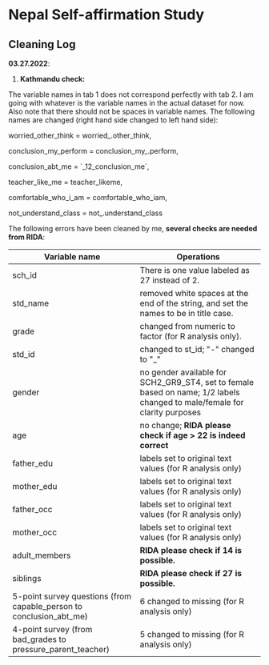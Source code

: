 # Nepal Self-affirmation Study

## Cleaning Log

**03.27.2022**:

1.  **Kathmandu check:**

The variable names in tab 1 does not correspond perfectly with tab 2. I am going with whatever is the variable names in the actual dataset for now. Also note that there should not be spaces in variable names. The following names are changed (right hand side changed to left hand side):

worried_other_think = worried\_.other_think,

conclusion_my_perform = conclusion_my\_.perform,

conclusion_abt_me = \`\_12_conclusion_me\`,

teacher_like_me = teacher_likeme,

comfortable_who_i\_am = comfortable_who_iam,

not_understand_class = not\_.understand_class

The following errors have been cleaned by me, **several checks are needed from RIDA**:

| Variable name                                                       | Operations                                                                                                                |
|---------------------------------------------------------------------|---------------------------------------------------------------------------------------------------------------------------|
| sch_id                                                              | There is one value labeled as 27 instead of 2.                                                                            |
| std_name                                                            | removed white spaces at the end of the string, and set the names to be in title case.                                     |
| grade                                                               | changed from numeric to factor (for R analysis only).                                                                     |
| std_id                                                              | changed to st_id; "-" changed to "\_"                                                                                     |
| gender                                                              | no gender available for SCH2_GR9_ST4, set to female based on name; 1/2 labels changed to male/female for clarity purposes |
| age                                                                 | no change; **RIDA please check if age \> 22 is indeed correct**                                                           |
| father_edu                                                          | labels set to original text values (for R analysis only)                                                                  |
| mother_edu                                                          | labels set to original text values (for R analysis only)                                                                  |
| father_occ                                                          | labels set to original text values (for R analysis only)                                                                  |
| mother_occ                                                          | labels set to original text values (for R analysis only)                                                                  |
| adult_members                                                       | **RIDA please check if 14 is possible.**                                                                                  |
| siblings                                                            | **RIDA please check if 27 is possible.**                                                                                  |
| 5-point survey questions (from capable_person to conclusion_abt_me) | 6 changed to missing (for R analysis only)                                                                                |
| 4-point survey (from bad_grades to pressure_parent_teacher)         | 5 changed to missing (for R analysis only)                                                                                |
